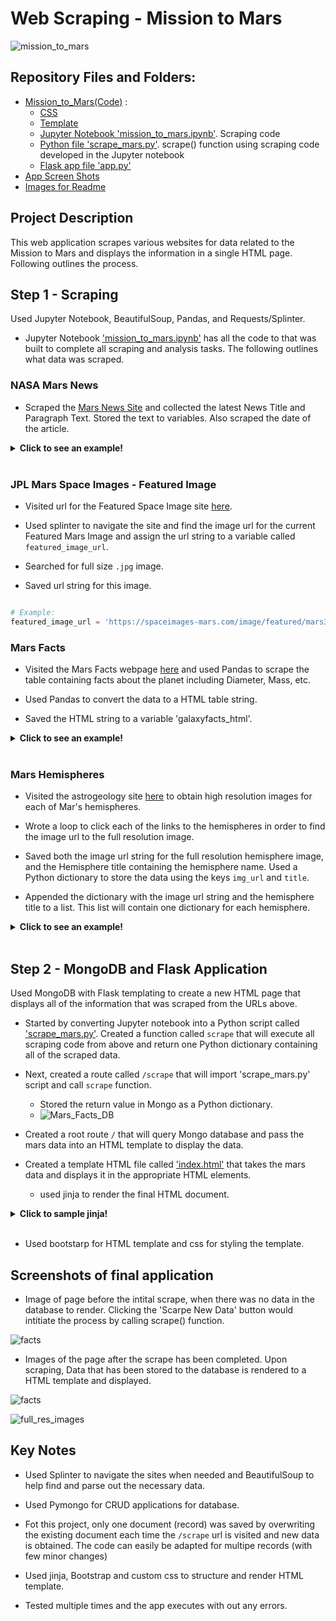 # Web Scraping - Mission to Mars

![mission_to_mars](Images/mission_to_mars.png)

## Repository Files and Folders:

*  [Mission_to_Mars(Code)](/Mission_to_Mars) : 
    * [CSS](/Mission_to_Mars/static/css)  
    * [Template](/Mission_to_Mars/templates)
    * [Jupyter Notebook  'mission_to_mars.ipynb'](/Mission_to_Mars/mission_to_mars.ipynb). Scraping code 
    * [Python file  'scrape_mars.py'](/Mission_to_Mars/scrape_mars.py). scrape() function using scraping code developed in the Jupyter notebook
    * [Flask app file  'app.py'](/Mission_to_Mars/app.py)
*  [App Screen Shots](/App_Screen_Shots)      
*  [Images for Readme](/Images)      

## Project Description 

This web application scrapes various websites for data related to the Mission to Mars and displays the information in a single HTML page. Following outlines the process.

## Step 1 - Scraping

Used Jupyter Notebook, BeautifulSoup, Pandas, and Requests/Splinter.

* Jupyter Notebook ['mission_to_mars.ipynb'](/Mission_to_Mars/mission_to_mars.ipynb) has all the code to that was built to complete all scraping and analysis tasks. The following outlines what data was scraped.

### NASA Mars News

* Scraped the [Mars News Site](https://redplanetscience.com/) and collected the latest News Title and Paragraph Text. Stored the text to variables. Also scraped the date of the article.

<details>
<summary><strong>Click to see an example!</strong></summary>

```python

# Example:
news_date = "August 16, 2021"
news_title = "Two Rovers to Roll on Mars Again: Curiosity and Mars 2020"
news_p = "They look like twins. But under the hood, the rover currently exploring the Red Planet and the one launching there this summer have distinct science tools and roles to play."

```
</details>
<br />

### JPL Mars Space Images - Featured Image

* Visited url for the Featured Space Image site [here](https://spaceimages-mars.com).

* Used splinter to navigate the site and find the image url for the current Featured Mars Image and assign the url string to a variable called `featured_image_url`.

* Searched for full size `.jpg` image.

* Saved url string for this image.

```python

# Example:
featured_image_url = 'https://spaceimages-mars.com/image/featured/mars3.jpg'

```

### Mars Facts

* Visited the Mars Facts webpage [here](https://galaxyfacts-mars.com) and used Pandas to scrape the table containing facts about the planet including Diameter, Mass, etc.

* Used Pandas to convert the data to a HTML table string.

* Saved the HTML string to a variable 'galaxyfacts_html'.

<details>
<summary><strong>Click to see an example!</strong></summary>

```python

# Example:
galaxyfacts_html = '<table border="1" class="table tablipede-str">
        <tbody>
            <tr>
                <td>Equatorial Diameter:</td>
                <td>6,792 km</td>
            </tr>
            <tr>
                <td>Polar Diameter:</td>
                <td>6,752 km</td>
            </tr>
            <tr>
                <td>Mass:</td>
                <td>6.39 × 10^23 kg (0.11 Earths)</td>
            </tr>
            <tr>
                <td>Moons:</td>
                <td>2 ( Phobos &amp; Deimos )</td>
            </tr>
            <tr>
                <td>Orbit Distance:</td>
                <td>227,943,824 km (1.38 AU)</td>
            </tr>
            <tr>
                <td>Orbit Period:</td>
                <td>687 days (1.9 years)</td>
            </tr>
            <tr>
                <td>Surface Temperature:</td>
                <td>-87 to -5 °C</td>
            </tr>
            <tr>
                <td>First Record:</td>
                <td>2nd millennium BC</td>
            </tr>
            <tr>
                <td>Recorded By:</td>
                <td>Egyptian astronomers</td>
            </tr>
        </tbody>
    </table>'

            

```
</details>
<br />

### Mars Hemispheres

* Visited the astrogeology site [here](https://marshemispheres.com/) to obtain high resolution images for each of Mar's hemispheres.

* Wrote a loop to click each of the links to the hemispheres in order to find the image url to the full resolution image.

* Saved both the image url string for the full resolution hemisphere image, and the Hemisphere title containing the hemisphere name. Used a Python dictionary to store the data using the keys `img_url` and `title`.

* Appended the dictionary with the image url string and the hemisphere title to a list. This list will contain one dictionary for each hemisphere.


<details>
<summary><strong>Click to see an example!</strong></summary>

```python

# Example:
hemisphere_image_urls = [{'title': 'Cerberus Hemisphere Enhanced',
  'img_url': 'https://marshemispheres.com/images/full.jpg'},
 {'title': 'Schiaparelli Hemisphere Enhanced',
  'img_url': 'https://marshemispheres.com/images/schiaparelli_enhanced-full.jpg'},
 {'title': 'Syrtis Major Hemisphere Enhanced',
  'img_url': 'https://marshemispheres.com/images/syrtis_major_enhanced-full.jpg'},
 {'title': 'Valles Marineris Hemisphere Enhanced',
  'img_url': 'https://marshemispheres.com/images/valles_marineris_enhanced-full.jpg'}]

```
</details>
<br />

## Step 2 - MongoDB and Flask Application

Used MongoDB with Flask templating to create a new HTML page that displays all of the information that was scraped from the URLs above.

* Started by converting Jupyter notebook into a Python script called ['scrape_mars.py'](/Mission_to_Mars/scrape_mars.py). Created a function called `scrape` that will execute all scraping code from above and return one Python dictionary containing all of the scraped data.

* Next, created a route called `/scrape` that will import 'scrape_mars.py' script and call  `scrape` function.

  * Stored the return value in Mongo as a Python dictionary.
  * ![Mars_Facts_DB](Images/mongo.jpg)

* Created a root route `/` that will query Mongo database and pass the mars data into an HTML template to display the data.

* Created a template HTML file called ['index.html'](Mission_to_Mars/templates/index.html) that takes the mars data and displays it in the appropriate HTML elements. 
  * used jinja to render the final HTML document.


<details>
<summary><strong>Click to sample jinja!</strong></summary>

```python
    {%for each_url in mars_data['hemisphere_image_urls']%}
    
        {% if loop.index is not divisibleby 2 %}
        <div class="row d-flex justify-content-around row_s">
        {% endif %}
        <div class="col-sm-12  col-md-12 col-lg-5 col_s">
        <img src="{{each_url['img_url']}}" width="100%">
        <br />
        <h6 class="visualization_page_h"><center>{{each_url['title']}}</center></h6><br />  
        </div>  
        {% if loop.index is divisibleby 2 %}
        </div>
        {% endif %}

    {% endfor %}
    
    {% if mars_data['hemisphere_image_urls']|length is not divisibleby 2 %}
    </div>
    {% endif %}    
```
</details>
<br />  

* Used bootstarp for HTML template and css for styling the template.

## Screenshots of final application
* Image of page before the intital scrape, when there was no data in the database to render. Clicking the 'Scarpe New Data' button would intitiate the process by calling scrape() function.

![facts](App_Screen_Shots/screen0.jpg)

* Images of the page after the scrape has been completed. Upon scraping, Data that has been stored to the database is rendered to a HTML template and displayed.

![facts](App_Screen_Shots/screen1.jpg)

![full_res_images](App_Screen_Shots/screen2.jpg)

## Key Notes

* Used Splinter to navigate the sites when needed and BeautifulSoup to help find and parse out the necessary data.

* Used Pymongo for CRUD applications for database. 
 * Fot this project, only one document (record) was saved by overwriting the existing document each time the `/scrape` url is visited and new data is obtained. The code can easily be adapted for multipe records (with few minor changes)

* Used jinja, Bootstrap and custom css to structure and render HTML template.

* Tested multiple times and the app executes with out any errors.